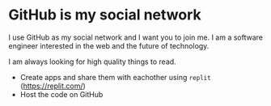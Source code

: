 # GitHub is my social network

I use GitHub as my social network and I want you to join me. I am a software engineer interested in the web and the future of technology.

I am always looking for high quality things to read.

* Create apps and share them with eachother using `replit` (https://replit.com/)
* Host the code on GitHub
